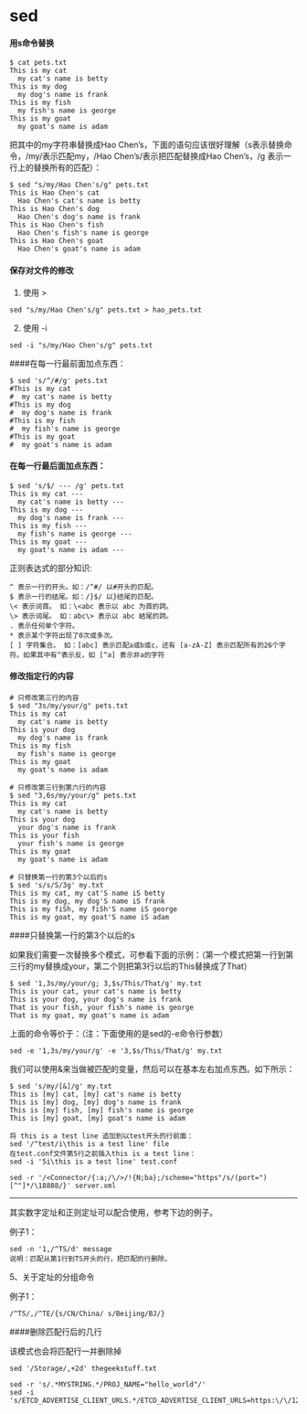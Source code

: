 # sed

#### 用s命令替换

```
$ cat pets.txt
This is my cat
  my cat's name is betty
This is my dog
  my dog's name is frank
This is my fish
  my fish's name is george
This is my goat
  my goat's name is adam
```

把其中的my字符串替换成Hao Chen’s，下面的语句应该很好理解（s表示替换命令，/my/表示匹配my，/Hao Chen’s/表示把匹配替换成Hao Chen’s，/g 表示一行上的替换所有的匹配）：

```
$ sed "s/my/Hao Chen's/g" pets.txt
This is Hao Chen's cat
  Hao Chen's cat's name is betty
This is Hao Chen's dog
  Hao Chen's dog's name is frank
This is Hao Chen's fish
  Hao Chen's fish's name is george
This is Hao Chen's goat
  Hao Chen's goat's name is adam
```

#### 保存对文件的修改

1. 使用 >

```
sed "s/my/Hao Chen's/g" pets.txt > hao_pets.txt
```

2.  使用 -i

```
sed -i "s/my/Hao Chen's/g" pets.txt
```

####在每一行最前面加点东西：

```
$ sed 's/^/#/g' pets.txt
#This is my cat
#  my cat's name is betty
#This is my dog
#  my dog's name is frank
#This is my fish
#  my fish's name is george
#This is my goat
#  my goat's name is adam
```

#### 在每一行最后面加点东西：

```
$ sed 's/$/ --- /g' pets.txt
This is my cat ---
  my cat's name is betty ---
This is my dog ---
  my dog's name is frank ---
This is my fish ---
  my fish's name is george ---
This is my goat ---
  my goat's name is adam ---
```

正则表达式的部分知识:

```
^ 表示一行的开头。如：/^#/ 以#开头的匹配。
$ 表示一行的结尾。如：/}$/ 以}结尾的匹配。
\< 表示词首。 如：\<abc 表示以 abc 为首的詞。
\> 表示词尾。 如：abc\> 表示以 abc 結尾的詞。
. 表示任何单个字符。
* 表示某个字符出现了0次或多次。
[ ] 字符集合。 如：[abc] 表示匹配a或b或c，还有 [a-zA-Z] 表示匹配所有的26个字符。如果其中有^表示反，如 [^a] 表示非a的字符
```

#### 修改指定行的内容

```
# 只修改第三行的内容
$ sed "3s/my/your/g" pets.txt
This is my cat
  my cat's name is betty
This is your dog
  my dog's name is frank
This is my fish
  my fish's name is george
This is my goat
  my goat's name is adam
```

```
# 只修改第三行到第六行的内容
$ sed "3,6s/my/your/g" pets.txt
This is my cat
  my cat's name is betty
This is your dog
  your dog's name is frank
This is your fish
  your fish's name is george
This is my goat
  my goat's name is adam
```

```
# 只替换第一行的第3个以后的s
$ sed 's/s/S/3g' my.txt
This is my cat, my cat'S name iS betty
This is my dog, my dog'S name iS frank
This is my fiSh, my fiSh'S name iS george
This is my goat, my goat'S name iS adam
```

####只替换第一行的第3个以后的s

如果我们需要一次替换多个模式，可参看下面的示例：（第一个模式把第一行到第三行的my替换成your，第二个则把第3行以后的This替换成了That）

```
$ sed '1,3s/my/your/g; 3,$s/This/That/g' my.txt
This is your cat, your cat's name is betty
This is your dog, your dog's name is frank
That is your fish, your fish's name is george
That is my goat, my goat's name is adam
```

上面的命令等价于：（注：下面使用的是sed的-e命令行参数）

```
sed -e '1,3s/my/your/g' -e '3,$s/This/That/g' my.txt
```

我们可以使用&来当做被匹配的变量，然后可以在基本左右加点东西。如下所示：

```
$ sed 's/my/[&]/g' my.txt
This is [my] cat, [my] cat's name is betty
This is [my] dog, [my] dog's name is frank
This is [my] fish, [my] fish's name is george
This is [my] goat, [my] goat's name is adam
```

```
将 this is a test line 追加到以test开头的行前面： 
sed '/^test/i\this is a test line' file 
在test.conf文件第5行之前插入this is a test line： 
sed -i '5i\this is a test line' test.conf
```





```shell
sed -r '/<Connector/{:a;/\/>/!{N;ba};/scheme="https"/s/(port=")[^"]*/\18888/}' server.xml
```

---

其实数字定址和正则定址可以配合使用，参考下边的例子。

例子1：

```
sed -n '1,/^TS/d' message
说明：匹配从第1行到TS开头的行，把匹配的行删除。
```

5、关于定址的分组命令

例子1：

```
/^TS/,/^TE/{s/CN/China/ s/Beijing/BJ/} 
```
####删除匹配行后的几行

该模式也会将匹配行一并删除掉

```
sed '/Storage/,+2d' thegeekstuff.txt 
```



```
sed -r 's/.*MYSTRING.*/PROJ_NAME="hello_world"/'
sed -i 's/ETCD_ADVERTISE_CLIENT_URLS.*/ETCD_ADVERTISE_CLIENT_URLS=https:\/\/127.0.0.1:4379'
```

